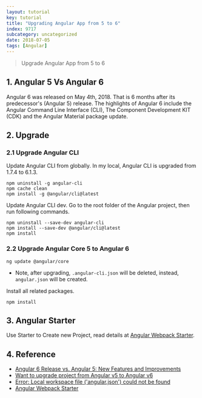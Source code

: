 ```yaml
---
layout: tutorial
key: tutorial
title: "Upgrading Angular App from 5 to 6"
index: 9717
subcategory: uncategorized
date: 2018-07-05
tags: [Angular]
---
```


> Upgrade Angular App from 5 to 6

## 1. Angular 5 Vs Angular 6
Angular 6 was released on May 4th, 2018. That is 6 months after its predecessor's (Angular 5) release. The highlights of Angular 6 include the Angular Command Line Interface (CLI), The Component Development KIT (CDK) and the Angular Material package update.

## 2. Upgrade
### 2.1 Upgrade Angular CLI
Update Angular CLI from globally. In my local, Angular CLI is upgraded from 1.7.4 to 6.1.3.
```raw
npm uninstall -g angular-cli
npm cache clean
npm install -g @angular/cli@latest
```
Update Angular CLI dev. Go to the root folder of the Angular project, then run following commands.
```raw
npm uninstall --save-dev angular-cli
npm install --save-dev @angular/cli@latest
npm install
```
### 2.2 Upgrade Angular Core 5 to Angular 6
```raw
ng update @angular/core
```
* Note, after upgrading, `.angular-cli.json` will be deleted, instead, `angular.json` will be created.

Install all related packages.
```raw
npm install
```

## 3. Angular Starter
Use Starter to Create new Project, read details at [Angular Webpack Starter](https://github.com/gdi2290/angular-starter).

## 4. Reference
* [Angular 6 Release vs. Angular 5: New Features and Improvements](https://dzone.com/articles/angular-6-release-vs-angular-5-new-features-and-im)
* [Want to upgrade project from Angular v5 to Angular v6](https://stackoverflow.com/questions/48970553/want-to-upgrade-project-from-angular-v5-to-angular-v6)
* [Error: Local workspace file ('angular.json') could not be found](https://stackoverflow.com/questions/49810580/error-local-workspace-file-angular-json-could-not-be-found)
* [Angular Webpack Starter](https://github.com/gdi2290/angular-starter)
